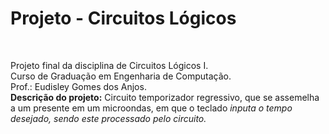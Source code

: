 <h1>Projeto - Circuitos Lógicos</h1>
<br>
<p>Projeto final da disciplina de Circuitos Lógicos I.
<br>
Curso de Graduação em Engenharia de Computação.
<br>
Prof.: Eudisley Gomes dos Anjos.
<br>
<b>Descrição do projeto:</b> Circuito temporizador regressivo, que se assemelha a um presente em um microondas, em que o teclado <i>inputa<i> o tempo desejado, sendo este processado pelo circuito.


